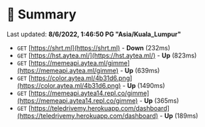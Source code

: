 # 📖 Summary
Last updated: **8/6/2022, 1:46:50 PG "Asia/Kuala_Lumpur"**

- `GET` [https://shrt.ml](https://shrt.ml) - **Down** (232ms)
- `GET` [https://hst.aytea.ml/](https://hst.aytea.ml/) - **Up** (823ms)
- `GET` [https://memeapi.aytea.ml/gimme](https://memeapi.aytea.ml/gimme) - **Up** (639ms)
- `GET` [https://color.aytea.ml/4b31d6.png](https://color.aytea.ml/4b31d6.png) - **Up** (1490ms)
- `GET` [https://memeapi.aytea14.repl.co/gimme](https://memeapi.aytea14.repl.co/gimme) - **Up** (365ms)
- `GET` [https://teledrivemy.herokuapp.com/dashboard](https://teledrivemy.herokuapp.com/dashboard) - **Up** (189ms)
